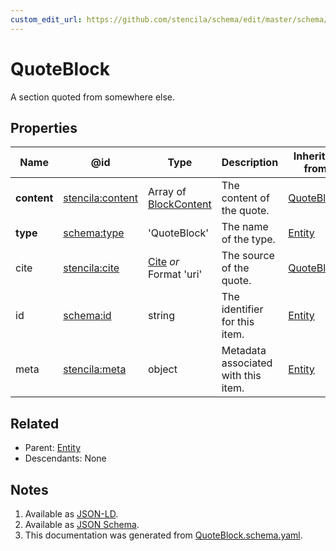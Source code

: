 ```yaml
---
custom_edit_url: https://github.com/stencila/schema/edit/master/schema/QuoteBlock.schema.yaml
---
```


# QuoteBlock

A section quoted from somewhere else. 

## Properties

| Name        | @id                                                         | Type                                              | Description                         | Inherited from                       |
| ----------- | ----------------------------------------------------------- | ------------------------------------------------- | ----------------------------------- | ------------------------------------ |
| **content** | [stencila:content](https://schema.stenci.la/content.jsonld) | Array of [BlockContent](../prose/BlockContent.md) | The content of the quote.           | [QuoteBlock](../prose/QuoteBlock.md) |
| **type**    | [schema:type](https://schema.org/type)                      | 'QuoteBlock'                                      | The name of the type.               | [Entity](../other/Entity.md)         |
| cite        | [stencila:cite](https://schema.stenci.la/cite.jsonld)       | [Cite](../prose/Cite.md) _or_ Format 'uri'        | The source of the quote.            | [QuoteBlock](../prose/QuoteBlock.md) |
| id          | [schema:id](https://schema.org/id)                          | string                                            | The identifier for this item.       | [Entity](../other/Entity.md)         |
| meta        | [stencila:meta](https://schema.stenci.la/meta.jsonld)       | object                                            | Metadata associated with this item. | [Entity](../other/Entity.md)         |

## Related

-   Parent: [Entity](../other/Entity.md)
-   Descendants: None

## Notes

1.  Available as [JSON-LD](https://schema.stenci.la/QuoteBlock.jsonld).
2.  Available as [JSON Schema](https://schema.stenci.la/v1/QuoteBlock.schema.json).
3.  This documentation was generated from [QuoteBlock.schema.yaml](https://github.com/stencila/schema/blob/master/schema/QuoteBlock.schema.yaml).
